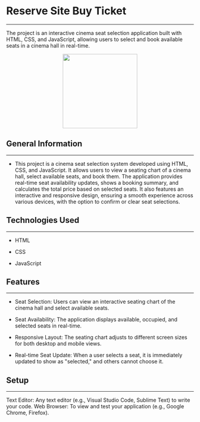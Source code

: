 <h1>Reserve Site Buy Ticket</h1>
<hr><p>The project is an interactive cinema seat selection application built with HTML, CSS, and JavaScript, allowing users to select and book available seats in a cinema hall in real-time.</p>
<div align="center">
  <img height="200" src="https://i.postimg.cc/8P0kWs76/Ekran-kli-2024-12-16-171802.png"  />
</div>
<h2>General Information</h2>
<hr><ul>
<li>This project is a cinema seat selection system developed using HTML, CSS, and JavaScript. It allows users to view a seating chart of a cinema hall, select available seats, and book them. The application provides real-time seat availability updates, shows a booking summary, and calculates the total price based on selected seats. It also features an interactive and responsive design, ensuring a smooth experience across various devices, with the option to confirm or clear seat selections.</li>
</ul><h2>Technologies Used</h2>
<hr><ul>
<li>HTML</li>
</ul><ul>
<li>CSS</li>
</ul><ul>
<li>JavaScript</li>
</ul><h2>Features</h2>
<hr><ul>
<li>Seat Selection: Users can view an interactive seating chart of the cinema hall and select available seats.</li>
</ul><ul>
<li>Seat Availability: The application displays available, occupied, and selected seats in real-time.</li>
</ul><ul>
<li>Responsive Layout: The seating chart adjusts to different screen sizes for both desktop and mobile views.</li>
</ul><ul>
<li>Real-time Seat Update: When a user selects a seat, it is immediately updated to show as "selected," and others cannot choose it.</li>
</ul><h2>Setup</h2>
<hr><p>Text Editor: Any text editor (e.g., Visual Studio Code, Sublime Text) to write your code.
Web Browser: To view and test your application (e.g., Google Chrome, Firefox).</p>
